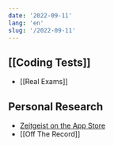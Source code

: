 ```yaml
---
date: '2022-09-11'
lang: 'en'
slug: '/2022-09-11'
---
```


## [[Coding Tests]]

- [[Real Exams]]

## Personal Research

- [Zeitgeist on the App Store](https://apps.apple.com/app/id1526052028)
- [[Off The Record]]
